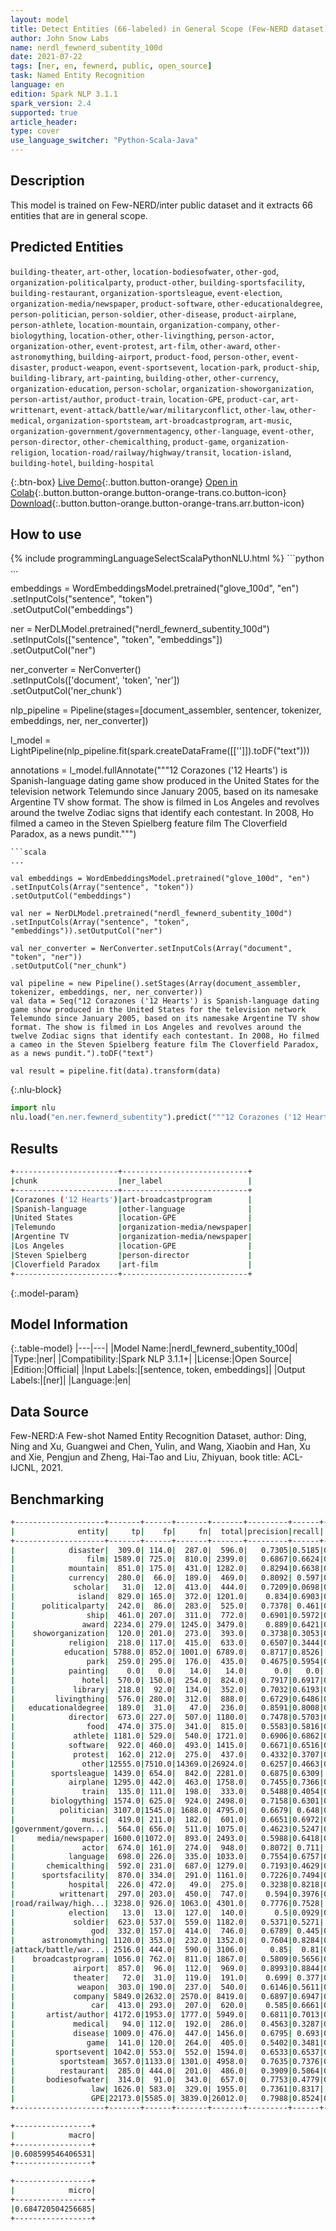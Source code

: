 ```yaml
---
layout: model
title: Detect Entities (66-labeled) in General Scope (Few-NERD dataset)
author: John Snow Labs
name: nerdl_fewnerd_subentity_100d
date: 2021-07-22
tags: [ner, en, fewnerd, public, open_source]
task: Named Entity Recognition
language: en
edition: Spark NLP 3.1.1
spark_version: 2.4
supported: true
article_header:
type: cover
use_language_switcher: "Python-Scala-Java"
---
```


## Description

This model is trained on Few-NERD/inter public dataset and it extracts 66 entities that are in general scope.

## Predicted Entities

`building-theater`, `art-other`, `location-bodiesofwater`, `other-god`, `organization-politicalparty`, `product-other`, `building-sportsfacility`, `building-restaurant`, `organization-sportsleague`, `event-election`, `organization-media/newspaper`, `product-software`, `other-educationaldegree`, `person-politician`, `person-soldier`, `other-disease`, `product-airplane`, `person-athlete`, `location-mountain`, `organization-company`, `other-biologything`, `location-other`, `other-livingthing`, `person-actor`, `organization-other`, `event-protest`, `art-film`, `other-award`, `other-astronomything`, `building-airport`, `product-food`, `person-other`, `event-disaster`, `product-weapon`, `event-sportsevent`, `location-park`, `product-ship`, `building-library`, `art-painting`, `building-other`, `other-currency`, `organization-education`, `person-scholar`, `organization-showorganization`, `person-artist/author`, `product-train`, `location-GPE`, `product-car`, `art-writtenart`, `event-attack/battle/war/militaryconflict`, `other-law`, `other-medical`, `organization-sportsteam`, `art-broadcastprogram`, `art-music`, `organization-government/governmentagency`, `other-language`, `event-other`, `person-director`, `other-chemicalthing`, `product-game`, `organization-religion`, `location-road/railway/highway/transit`, `location-island`, `building-hotel`, `building-hospital`

{:.btn-box}
[Live Demo](https://demo.johnsnowlabs.com/public/NER_FEW_NERD/){:.button.button-orange}
[Open in Colab](https://colab.research.google.com/github/JohnSnowLabs/spark-nlp-workshop/blob/master/tutorials/streamlit_notebooks/NER_FewNERD.ipynb){:.button.button-orange.button-orange-trans.co.button-icon}
[Download](https://s3.amazonaws.com/auxdata.johnsnowlabs.com/public/models/nerdl_fewnerd_subentity_100d_en_3.1.1_2.4_1626970707030.zip){:.button.button-orange.button-orange-trans.arr.button-icon}

## How to use



<div class="tabs-box" markdown="1">
{% include programmingLanguageSelectScalaPythonNLU.html %}
```python
...

embeddings = WordEmbeddingsModel.pretrained("glove_100d", "en")\
.setInputCols("sentence", "token") \
.setOutputCol("embeddings")

ner = NerDLModel.pretrained("nerdl_fewnerd_subentity_100d") \
.setInputCols(["sentence", "token", "embeddings"]) \
.setOutputCol("ner")

ner_converter = NerConverter()\
.setInputCols(['document', 'token', 'ner']) \
.setOutputCol('ner_chunk')

nlp_pipeline = Pipeline(stages=[document_assembler, sentencer, tokenizer, embeddings, ner, ner_converter])

l_model = LightPipeline(nlp_pipeline.fit(spark.createDataFrame([['']]).toDF("text")))

annotations = l_model.fullAnnotate("""12 Corazones ('12 Hearts') is Spanish-language dating game show produced in the United States for the television network Telemundo since January 2005, based on its namesake Argentine TV show format. The show is filmed in Los Angeles and revolves around the twelve Zodiac signs that identify each contestant. In 2008, Ho filmed a cameo in the Steven Spielberg feature film The Cloverfield Paradox, as a news pundit.""")
```
```scala
...

val embeddings = WordEmbeddingsModel.pretrained("glove_100d", "en")
.setInputCols(Array("sentence", "token"))
.setOutputCol("embeddings")

val ner = NerDLModel.pretrained("nerdl_fewnerd_subentity_100d")
.setInputCols(Array("sentence", "token", "embeddings")).setOutputCol("ner")

val ner_converter = NerConverter.setInputCols(Array("document", "token", "ner")) 
.setOutputCol("ner_chunk")

val pipeline = new Pipeline().setStages(Array(document_assembler, tokenizer, embeddings, ner, ner_converter))
val data = Seq("12 Corazones ('12 Hearts') is Spanish-language dating game show produced in the United States for the television network Telemundo since January 2005, based on its namesake Argentine TV show format. The show is filmed in Los Angeles and revolves around the twelve Zodiac signs that identify each contestant. In 2008, Ho filmed a cameo in the Steven Spielberg feature film The Cloverfield Paradox, as a news pundit.").toDF("text")

val result = pipeline.fit(data).transform(data)
```


{:.nlu-block}
```python
import nlu
nlu.load("en.ner.fewnerd_subentity").predict("""12 Corazones ('12 Hearts') is Spanish-language dating game show produced in the United States for the television network Telemundo since January 2005, based on its namesake Argentine TV show format. The show is filmed in Los Angeles and revolves around the twelve Zodiac signs that identify each contestant. In 2008, Ho filmed a cameo in the Steven Spielberg feature film The Cloverfield Paradox, as a news pundit.""")
```

</div>

## Results

```bash
+-----------------------+----------------------------+
|chunk                  |ner_label                   |
+-----------------------+----------------------------+
|Corazones ('12 Hearts')|art-broadcastprogram        |
|Spanish-language       |other-language              |
|United States          |location-GPE                |
|Telemundo              |organization-media/newspaper|
|Argentine TV           |organization-media/newspaper|
|Los Angeles            |location-GPE                |
|Steven Spielberg       |person-director             |
|Cloverfield Paradox    |art-film                    |
+-----------------------+----------------------------+
```

{:.model-param}
## Model Information

{:.table-model}
|---|---|
|Model Name:|nerdl_fewnerd_subentity_100d|
|Type:|ner|
|Compatibility:|Spark NLP 3.1.1+|
|License:|Open Source|
|Edition:|Official|
|Input Labels:|[sentence, token, embeddings]|
|Output Labels:|[ner]|
|Language:|en|

## Data Source

Few-NERD:A Few-shot Named Entity Recognition Dataset, author: Ding, Ning and Xu, Guangwei and Chen, Yulin, and Wang, Xiaobin and Han, Xu and Xie, Pengjun and Zheng, Hai-Tao and Liu, Zhiyuan, book title: ACL-IJCNL, 2021.

## Benchmarking

```bash
+--------------------+-------+------+-------+-------+---------+------+------+
|              entity|     tp|    fp|     fn|  total|precision|recall|    f1|
+--------------------+-------+------+-------+-------+---------+------+------+
|            disaster|  309.0| 114.0|  287.0|  596.0|   0.7305|0.5185|0.6065|
|                film| 1589.0| 725.0|  810.0| 2399.0|   0.6867|0.6624|0.6743|
|            mountain|  851.0| 175.0|  431.0| 1282.0|   0.8294|0.6638|0.7374|
|            currency|  280.0|  66.0|  189.0|  469.0|   0.8092| 0.597|0.6871|
|             scholar|   31.0|  12.0|  413.0|  444.0|   0.7209|0.0698|0.1273|
|              island|  829.0| 165.0|  372.0| 1201.0|    0.834|0.6903|0.7554|
|      politicalparty|  242.0|  86.0|  283.0|  525.0|   0.7378| 0.461|0.5674|
|                ship|  461.0| 207.0|  311.0|  772.0|   0.6901|0.5972|0.6403|
|               award| 2234.0| 279.0| 1245.0| 3479.0|    0.889|0.6421|0.7457|
|    showorganization|  120.0| 201.0|  273.0|  393.0|   0.3738|0.3053|0.3361|
|            religion|  218.0| 117.0|  415.0|  633.0|   0.6507|0.3444|0.4504|
|           education| 5788.0| 852.0| 1001.0| 6789.0|   0.8717|0.8526| 0.862|
|                park|  259.0| 295.0|  176.0|  435.0|   0.4675|0.5954|0.5238|
|            painting|    0.0|   0.0|   14.0|   14.0|      0.0|   0.0|   0.0|
|               hotel|  570.0| 150.0|  254.0|  824.0|   0.7917|0.6917|0.7383|
|             library|  218.0|  92.0|  134.0|  352.0|   0.7032|0.6193|0.6586|
|         livingthing|  576.0| 280.0|  312.0|  888.0|   0.6729|0.6486|0.6606|
|   educationaldegree|  189.0|  31.0|   47.0|  236.0|   0.8591|0.8008|0.8289|
|            director|  673.0| 227.0|  507.0| 1180.0|   0.7478|0.5703|0.6471|
|                food|  474.0| 375.0|  341.0|  815.0|   0.5583|0.5816|0.5697|
|             athlete| 1181.0| 529.0|  540.0| 1721.0|   0.6906|0.6862|0.6884|
|            software|  922.0| 460.0|  493.0| 1415.0|   0.6671|0.6516|0.6593|
|             protest|  162.0| 212.0|  275.0|  437.0|   0.4332|0.3707|0.3995|
|               other|12555.0|7510.0|14369.0|26924.0|   0.6257|0.4663|0.5344|
|        sportsleague| 1439.0| 654.0|  842.0| 2281.0|   0.6875|0.6309| 0.658|
|            airplane| 1295.0| 442.0|  463.0| 1758.0|   0.7455|0.7366|0.7411|
|               train|  135.0| 111.0|  198.0|  333.0|   0.5488|0.4054|0.4663|
|        biologything| 1574.0| 625.0|  924.0| 2498.0|   0.7158|0.6301|0.6702|
|          politician| 3107.0|1545.0| 1688.0| 4795.0|   0.6679| 0.648|0.6578|
|               music|  419.0| 211.0|  182.0|  601.0|   0.6651|0.6972|0.6807|
|government/govern...|  564.0| 656.0|  511.0| 1075.0|   0.4623|0.5247|0.4915|
|     media/newspaper| 1600.0|1072.0|  893.0| 2493.0|   0.5988|0.6418|0.6196|
|               actor|  674.0| 161.0|  274.0|  948.0|   0.8072| 0.711| 0.756|
|            language|  698.0| 226.0|  335.0| 1033.0|   0.7554|0.6757|0.7133|
|       chemicalthing|  592.0| 231.0|  687.0| 1279.0|   0.7193|0.4629|0.5633|
|      sportsfacility|  870.0| 334.0|  291.0| 1161.0|   0.7226|0.7494|0.7357|
|            hospital|  226.0| 472.0|   49.0|  275.0|   0.3238|0.8218|0.4645|
|          writtenart|  297.0| 203.0|  450.0|  747.0|    0.594|0.3976|0.4763|
|road/railway/high...| 3238.0| 926.0| 1063.0| 4301.0|   0.7776|0.7528| 0.765|
|            election|   13.0|  13.0|  127.0|  140.0|      0.5|0.0929|0.1566|
|             soldier|  623.0| 537.0|  559.0| 1182.0|   0.5371|0.5271| 0.532|
|                 god|  332.0| 157.0|  414.0|  746.0|   0.6789| 0.445|0.5377|
|      astronomything| 1120.0| 353.0|  232.0| 1352.0|   0.7604|0.8284|0.7929|
|attack/battle/war...| 2516.0| 444.0|  590.0| 3106.0|     0.85|  0.81|0.8295|
|    broadcastprogram| 1056.0| 762.0|  811.0| 1867.0|   0.5809|0.5656|0.5731|
|             airport|  857.0|  96.0|  112.0|  969.0|   0.8993|0.8844|0.8918|
|             theater|   72.0|  31.0|  119.0|  191.0|    0.699| 0.377|0.4898|
|              weapon|  303.0| 190.0|  237.0|  540.0|   0.6146|0.5611|0.5866|
|             company| 5849.0|2632.0| 2570.0| 8419.0|   0.6897|0.6947|0.6922|
|                 car|  413.0| 293.0|  207.0|  620.0|    0.585|0.6661|0.6229|
|       artist/author| 4172.0|1953.0| 1777.0| 5949.0|   0.6811|0.7013|0.6911|
|             medical|   94.0| 112.0|  192.0|  286.0|   0.4563|0.3287|0.3821|
|             disease| 1009.0| 476.0|  447.0| 1456.0|   0.6795| 0.693|0.6862|
|                game|  141.0| 120.0|  264.0|  405.0|   0.5402|0.3481|0.4234|
|         sportsevent| 1042.0| 553.0|  552.0| 1594.0|   0.6533|0.6537|0.6535|
|          sportsteam| 3657.0|1133.0| 1301.0| 4958.0|   0.7635|0.7376|0.7503|
|          restaurant|  285.0| 444.0|  201.0|  486.0|   0.3909|0.5864|0.4691|
|       bodiesofwater|  314.0|  91.0|  343.0|  657.0|   0.7753|0.4779|0.5913|
|                 law| 1626.0| 583.0|  329.0| 1955.0|   0.7361|0.8317| 0.781|
|                 GPE|22173.0|5585.0| 3839.0|26012.0|   0.7988|0.8524|0.8247|
+--------------------+-------+------+-------+-------+---------+------+------+

+-----------------+
|            macro|
+-----------------+
|0.608599546406531|
+-----------------+

+-----------------+
|            micro|
+-----------------+
|0.684720504256685|
+-----------------+
```